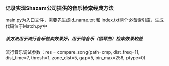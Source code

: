 ### 记录实现Shazam公司提供的音乐检索经典方法
main.py为入口文件，需要先生成id_name.txt 和 index.txt两个必备索引库，生成代码位于Match.py中
##### 该方法用于流行音乐检索效果好，用于纯音乐（钢琴曲）检索效果较差

流行音乐调试参数：res = compare_song(path=cmp, dist_freq=11, dist_time=7, thresh=1, zone_dist=5, gap=5, bin_max=256, ptype=0)

